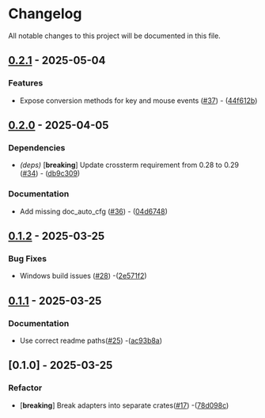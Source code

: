 # Changelog

All notable changes to this project will be documented in this file.

## [0.2.1](https://github.com/aschey/terminput/compare/terminput-crossterm-v0.2.0..terminput-crossterm-v0.2.1) - 2025-05-04

### Features

- Expose conversion methods for key and mouse events ([#37](https://github.com/aschey/terminput/issues/37)) - ([44f612b](https://github.com/aschey/terminput/commit/44f612bd825563894bae5d9b2a6bd4a1165b43a7))

## [0.2.0](https://github.com/aschey/terminput/compare/terminput-crossterm-v0.1.2..terminput-crossterm-v0.2.0) - 2025-04-05

### Dependencies

- *(deps)* [**breaking**] Update crossterm requirement from 0.28 to 0.29 ([#34](https://github.com/aschey/terminput/issues/34)) - ([db9c309](https://github.com/aschey/terminput/commit/db9c309b65c262d4bbe9e5f587344b85a01a3be6))

### Documentation

- Add missing doc_auto_cfg ([#36](https://github.com/aschey/terminput/issues/36)) - ([04d6748](https://github.com/aschey/terminput/commit/04d67484b85b73e58b16e9c8ebbb40b53b2a17c3))

## [0.1.2](https://github.com/aschey/terminput/compare/terminput-crossterm-v0.1.1..terminput-crossterm-v0.1.2) - 2025-03-25

### Bug Fixes

- Windows build issues ([#28](https://github.com/aschey/terminput/issues/28)) -([2e571f2](https://github.com/aschey/terminput/commit/2e571f28e0409efb4d6a1d7ba2cc05cd7e8ec79e))

## [0.1.1](https://github.com/aschey/terminput/compare/terminput-crossterm-v0.1.0..terminput-crossterm-v0.1.1) - 2025-03-25

### Documentation

- Use correct readme paths([#25](https://github.com/aschey/terminput/issues/25)) -([ac93b8a](https://github.com/aschey/terminput/commit/ac93b8ac5611af6642cee47be58ec528412a3653))

## [0.1.0] - 2025-03-25

### Refactor

- [**breaking**] Break adapters into separate crates([#17](https://github.com/aschey/terminput/issues/17)) -([78d098c](https://github.com/aschey/terminput/commit/78d098cf9629a53cab25cd16a488351e95497f69))
